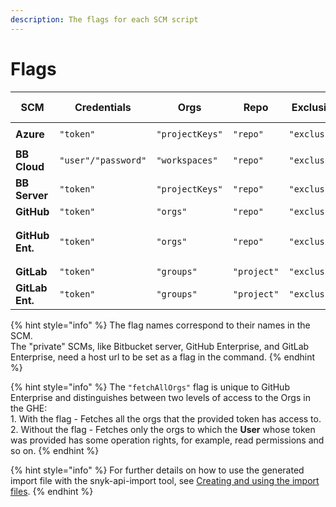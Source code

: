 ```yaml
---
description: The flags for each SCM script
---
```


# Flags

| SCM             | Credentials         | Orgs            | Repo        | Exclusion File Path   | Json     | Skip Snyk monitored repos  | Import file folder path | Repo type for import file | Additional flags                                |
| --------------- | ------------------- | --------------- | ----------- | --------------------- | -------- | -------------------------- | ----------------------- | ------------------------- | ----------------------------------------------- |
| **Azure**       | `"token"`           | `"projectKeys"` | `"repo"`    | `"exclusionFilePath"` | `"json"` | `"skipSnykMonitoredRepos"` | `"importConfDir"`       | `"importFileRepoType"`    | `"org" [required]`                              |
| **BB Cloud**    | `"user"/"password"` | `"workspaces"`  | `"repo"`    | `"exclusionFilePath"` | `"json"` | `"skipSnykMonitoredRepos"` | `"importConfDir"`       | `"importFileRepoType"`    |                                                 |
| **BB Server**   | `"token"`           | `"projectKeys"` | `"repo"`    | `"exclusionFilePath"` | `"json"` | `"skipSnykMonitoredRepos"` | `"importConfDir"`       | `"importFileRepoType"`    | `"url" [required]`                              |
| **GitHub**      | `"token"`           | `"orgs"`        | `"repo"`    | `"exclusionFilePath"` | `"json"` |                            |                         |                           |                                                 |
| **GitHub Ent.** | `"token"`           | `"orgs"`        | `"repo"`    | `"exclusionFilePath"` | `"json"` |                            |                         |                           | `"url" [required], "fetchAllOrgs" [optional]**` |
| **GitLab**      | `"token"`           | `"groups"`      | `"project"` | `"exclusionFilePath"` | `"json"` |                            |                         |                           |                                                 |
| **GitLab Ent.** | `"token"`           | `"groups"`      | `"project"` | `"exclusionFilePath"` | `"json"` |                            |                         |                           | `"url" [required]`                              |

{% hint style="info" %}
The flag names correspond to their names in the SCM.\
The "private" SCMs, like Bitbucket server, GitHub Enterprise, and GitLab Enterprise, need a host url to be set as a flag in the command.
{% endhint %}

{% hint style="info" %}
The `"fetchAllOrgs"` flag is unique to GitHub Enterprise and distinguishes between two levels of access to the Orgs in the GHE:\
1\. With the flag - Fetches all the orgs that the provided token has access to.\
2\. Without the flag - Fetches only the orgs to which the **User** whose token was provided has some operation rights, for example, read permissions and so on.
{% endhint %}

{% hint style="info" %}
For further details on how to use the generated import file with the snyk-api-import tool, see [Creating and using the import files](creating-and-using-the-import-files.md).
{% endhint %}
